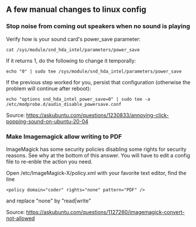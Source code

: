 ## A few manual changes to linux config

### Stop noise from coming out speakers when no sound is playing

Verify how is your sound card's power_save parameter:

    cat /sys/module/snd_hda_intel/parameters/power_save

If it returns 1, do the following to change it temporally:

    echo "0" | sudo tee /sys/module/snd_hda_intel/parameters/power_save

If the previous step worked for you, persist that configuration (otherwise the problem will continue after reboot):

    echo "options snd_hda_intel power_save=0" | sudo tee -a /etc/modprobe.d/audio_disable_powersave.conf


Source: https://askubuntu.com/questions/1230833/annoying-click-popping-sound-on-ubuntu-20-04


### Make Imagemagick allow writing to PDF

ImageMagick has some security policies disabling some rights for security reasons. See why at the bottom of this answer.
You will have to edit a config file to re-enble the action you need.

Open /etc/ImageMagick-X/policy.xml with your favorite text editor, find the line

    <policy domain="coder" rights="none" pattern="PDF" />

and replace "none" by "read|write"

Source: https://askubuntu.com/questions/1127260/imagemagick-convert-not-allowed
